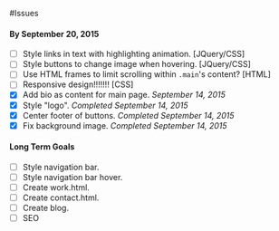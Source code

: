 #Issues

#### By September 20, 2015

- [ ] Style links in text with highlighting animation. [JQuery/CSS]
- [ ] Style buttons to change image when hovering. [JQuery/CSS]
- [ ] Use HTML frames to limit scrolling within `.main`'s content? [HTML]
- [ ] Responsive design!!!!!!! [CSS]
- [x] Add bio as content for main page. _September 14, 2015_
- [x] Style "logo". _Completed September 14, 2015_
- [x] Center footer of buttons. _Completed September 14, 2015_
- [x] Fix background image. _Completed September 14, 2015_

#### Long Term Goals

- [ ] Style navigation bar.
- [ ] Style navigation bar hover.
- [ ] Create work.html.
- [ ] Create contact.html.
- [ ] Create blog.
- [ ] SEO